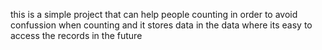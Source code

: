 this is a simple project that can help people counting in order to avoid confussion when counting and it stores data in the data where its easy to access the records in the future 